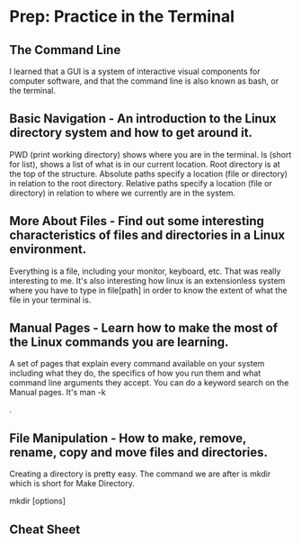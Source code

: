 # Prep: Practice in the Terminal

## The Command Line
I learned that a GUI is a system of interactive visual components for computer software, and that the command line is also known as bash, or the terminal.  

## Basic Navigation - An introduction to the Linux directory system and how to get around it.
PWD (print working directory) shows where you are in the terminal. ls (short for list), shows a list of what is in our current location. 
Root directory is at the top of the structure. Absolute paths specify a location (file or directory) in relation to the root directory.
Relative paths specify a location (file or directory) in relation to where we currently are in the system.

## More About Files - Find out some interesting characteristics of files and directories in a Linux environment.
Everything is a file, including your monitor, keyboard, etc. That was really interesting to me. It's also interesting how linux is an extensionless system where you
have to type in file[path] in order to know the extent of what the file in your terminal is.

## Manual Pages - Learn how to make the most of the Linux commands you are learning.
A set of pages that explain every command available on your system including what they do, the specifics of how you run them and what command line arguments they accept.
You can do a keyword search on the Manual pages. It's man -k <search term>.

## File Manipulation - How to make, remove, rename, copy and move files and directories.
Creating a directory is pretty easy. The command we are after is mkdir which is short for Make Directory.

mkdir [options] <Directory>

## Cheat Sheet
